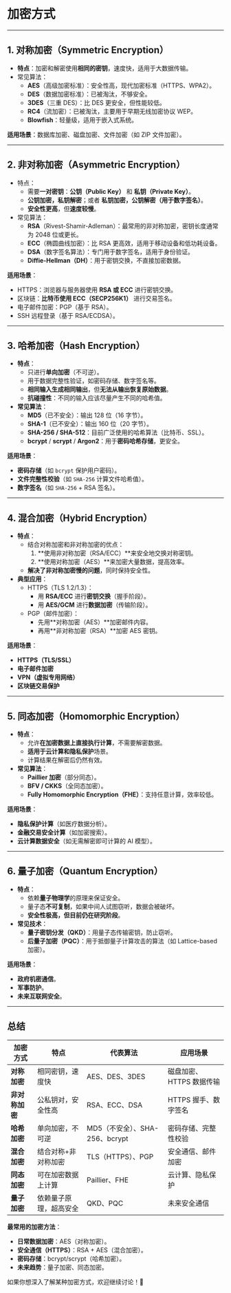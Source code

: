 # 加密方式

------

## **1. 对称加密（Symmetric Encryption）**

- **特点**：加密和解密使用**相同的密钥**，速度快，适用于大数据传输。
- 常见算法：
  - **AES**（高级加密标准）：安全性高，现代加密标准（HTTPS、WPA2）。
  - **DES**（数据加密标准）：已被淘汰，不够安全。
  - **3DES**（三重 DES）：比 DES 更安全，但性能较低。
  - **RC4**（流加密）：已被淘汰，主要用于早期无线加密协议 WEP。
  - **Blowfish**：轻量级，适用于嵌入式系统。

**适用场景**：数据库加密、磁盘加密、文件加密（如 ZIP 文件加密）。

------

## **2. 非对称加密（Asymmetric Encryption）**

- 特点：
  - 需要**一对密钥**：**公钥（Public Key）** 和 **私钥（Private Key）**。
  - **公钥加密，私钥解密**；或者 **私钥加密，公钥解密（用于数字签名）**。
  - **安全性更高**，但**速度较慢**。
- 常见算法：
  - **RSA**（Rivest-Shamir-Adleman）：最常用的非对称加密，密钥长度通常为 2048 位或更长。
  - **ECC**（椭圆曲线加密）：比 RSA 更高效，适用于移动设备和低功耗设备。
  - **DSA**（数字签名算法）：专门用于数字签名，适用于身份验证。
  - **Diffie-Hellman（DH）**：用于密钥交换，不直接加密数据。

**适用场景**：

- HTTPS：浏览器与服务器使用 **RSA 或 ECC** 进行密钥交换。
- 区块链：**比特币使用 ECC（SECP256K1）** 进行交易签名。
- 电子邮件加密：PGP（基于 RSA）。
- SSH 远程登录（基于 RSA/ECDSA）。

------

## **3. 哈希加密（Hash Encryption）**

- **特点**：
  - 只进行**单向加密**（不可逆）。
  - 用于数据完整性验证，如密码存储、数字签名等。
  - **相同输入生成相同输出**，但**无法从输出恢复原始数据**。
  - **抗碰撞性**：不同的输入应该尽量产生不同的哈希值。
- **常见算法**：
  - **MD5**（已不安全）：输出 128 位（16 字节）。
  - **SHA-1**（已不安全）：输出 160 位（20 字节）。
  - **SHA-256 / SHA-512**：目前广泛使用的哈希算法（比特币、SSL）。
  - **bcrypt** / **scrypt** / **Argon2**：用于**密码哈希存储**，更安全。

**适用场景**：

- **密码存储**（如 `bcrypt` 保护用户密码）。
- **文件完整性校验**（如 `SHA-256` 计算文件哈希值）。
- **数字签名**（如 `SHA-256` + RSA 签名）。

------

## **4. 混合加密（Hybrid Encryption）**

- **特点**：
  - 结合对称加密和非对称加密的优点：
    1. **使用非对称加密（RSA/ECC）**来安全地交换对称密钥。
    2. **使用对称加密（AES）**来加密大量数据，提高效率。
  - **解决了非对称加密慢的问题**，同时保持安全性。
- **典型应用**：
  - HTTPS（TLS 1.2/1.3）：
    - 用 **RSA/ECC** 进行**密钥交换**（握手阶段）。
    - 用 **AES/GCM** 进行**数据加密**（传输阶段）。
  - PGP（邮件加密）：
    - 先用**对称加密（AES）**加密邮件内容。
    - 再用**非对称加密（RSA）**加密 AES 密钥。

**适用场景**：

- **HTTPS（TLS/SSL）**
- **电子邮件加密**
- **VPN（虚拟专用网络）**
- **区块链交易保护**

------

## **5. 同态加密（Homomorphic Encryption）**

- **特点**：
  - 允许**在加密数据上直接执行计算**，不需要解密数据。
  - **适用于云计算和隐私保护**场景。
  - 计算结果在解密后仍然有效。
- **常见算法**：
  - **Paillier 加密**（部分同态）。
  - **BFV / CKKS**（全同态加密）。
  - **Fully Homomorphic Encryption（FHE）**：支持任意计算，效率较低。

**适用场景**：

- **隐私保护计算**（如医疗数据分析）。
- **金融交易安全计算**（如加密搜索）。
- **云计算数据安全**（如无需解密即可计算的 AI 模型）。

------

## **6. 量子加密（Quantum Encryption）**

- **特点**：
  - 依赖**量子物理学**的原理来保证安全。
  - 量子态**不可复制**，如果中间人试图窃听，数据会被破坏。
  - **安全性极高，但目前仍在研究阶段**。
- **常见技术**：
  - **量子密钥分发（QKD）**：用量子态传输密钥，防止窃听。
  - **后量子加密（PQC）**：用于抵御量子计算攻击的算法（如 Lattice-based 加密）。

**适用场景**：

- **政府机密通信**。
- **军事防护**。
- **未来互联网安全**。

------

## **总结**

| **加密方式**   | **特点**               | **代表算法**                   | **应用场景**             |
| -------------- | ---------------------- | ------------------------------ | ------------------------ |
| **对称加密**   | 相同密钥，速度快       | AES、DES、3DES                 | 磁盘加密、HTTPS 数据传输 |
| **非对称加密** | 公私钥对，安全性高     | RSA、ECC、DSA                  | HTTPS 握手、数字签名     |
| **哈希加密**   | 单向加密，不可逆       | MD5（不安全）、SHA-256、bcrypt | 密码存储、完整性校验     |
| **混合加密**   | 结合对称+非对称加密    | TLS（HTTPS）、PGP              | 安全通信、邮件加密       |
| **同态加密**   | 可在加密数据上计算     | Paillier、FHE                  | 云计算、隐私保护         |
| **量子加密**   | 依赖量子原理，超高安全 | QKD、PQC                       | 未来安全通信             |

**最常用的加密方法**：

- **日常数据加密**：AES（对称加密）。
- **安全通信（HTTPS）**：RSA + AES（混合加密）。
- **密码存储**：bcrypt/scrypt（哈希加密）。
- **未来趋势**：量子加密、同态加密。

如果你想深入了解某种加密方式，欢迎继续讨论！🚀